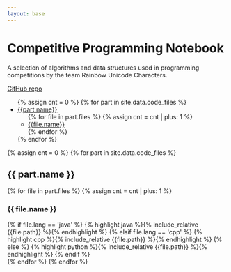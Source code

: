 ```yaml
---
layout: base
---
```


<script>
var clip = function(id) {
    var el = document.getElementById(id);
    var txt = el.textContent.trim()
    navigator.clipboard.writeText(txt);
};
</script>
<style>
.copy {
    color: #666;
    cursor: pointer;
}
.copy:hover {
    color: #444;
}

</style>

# Competitive Programming Notebook

A selection of algorithms and data structures used in programming competitions by the team Rainbow Unicode Characters.

[GitHub repo](https://github.com/exoji2e/notebook)


<ul>
{% assign cnt = 0 %}
{% for part in site.data.code_files %}
    <li><a href="#{{part.name}}">{{part.name}}</a>
    <ul>
    {% for file in part.files %}
    {% assign cnt = cnt | plus: 1 %}
        <li><a href="#code-{{ cnt }}">{{file.name}}</a></li>
    {% endfor %}
    </ul>
    </li>
{% endfor %}
</ul>



{% assign cnt = 0 %}
{% for part in site.data.code_files %}
<a name="{{part.name}}">
## {{ part.name }}

{% for file in part.files %}
{% assign cnt = cnt | plus: 1 %}
<a name="code-{{ cnt }}">

<h3>{{ file.name }} <span title="Copy" class="fa fa-copy copy" onclick="clip('box-{{ cnt }}')" /></h3>

<div id="box-{{ cnt }}">
        {% if file.lang == 'java' %}
        {% highlight java %}{% include_relative {{file.path}} %}{% endhighlight %}
        {% elsif file.lang == 'cpp' %}
        {% highlight cpp %}{% include_relative {{file.path}} %}{% endhighlight %}
        {% else %}
        {% highlight python %}{% include_relative {{file.path}} %}{% endhighlight %}
        {% endif %}
</div>
    {% endfor %}
{% endfor %}